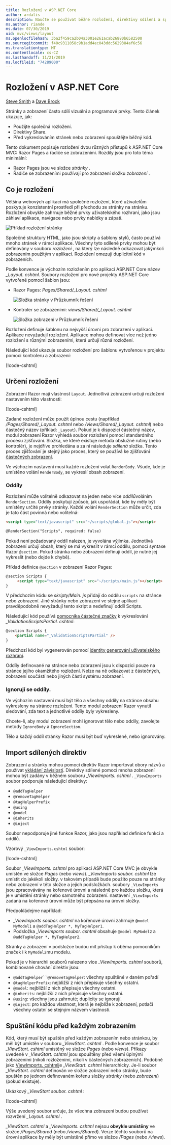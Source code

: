```yaml
---
title: Rozložení v ASP.NET Core
author: ardalis
description: Naučte se používat běžné rozložení, direktivy sdílení a spouštět společný kód před vykreslením zobrazení v aplikaci ASP.NET Core.
ms.author: riande
ms.date: 07/30/2019
uid: mvc/views/layout
ms.openlocfilehash: 3ba2f459ca2b04a3001e261acab26880b6582500
ms.sourcegitcommit: f40c9311058c9b1add4ec043ddc5629384af6c56
ms.translationtype: MT
ms.contentlocale: cs-CZ
ms.lasthandoff: 11/21/2019
ms.locfileid: "74289000"
---
```

# <a name="layout-in-aspnet-core"></a>Rozložení v ASP.NET Core

[Steve Smith](https://ardalis.com/) a [Dave Brock](https://twitter.com/daveabrock)

Stránky a zobrazení často sdílí vizuální a programové prvky. Tento článek ukazuje, jak:

* Použijte společná rozložení.
* Direktivy Share.
* Před vykreslováním stránek nebo zobrazení spouštějte běžný kód.

Tento dokument popisuje rozložení dvou různých přístupů k ASP.NET Core MVC: Razor Pages a řadiče se zobrazeními. Rozdíly jsou pro toto téma minimální:

* Razor Pages jsou ve složce *stránky* .
* Řadiče se zobrazeními používají pro zobrazení složku *zobrazení* .

## <a name="what-is-a-layout"></a>Co je rozložení

Většina webových aplikací má společné rozložení, které uživatelům poskytuje konzistentní prostředí při přechodu ze stránky na stránku. Rozložení obvykle zahrnuje běžné prvky uživatelského rozhraní, jako jsou záhlaví aplikace, navigace nebo prvky nabídky a zápatí.

![Příklad rozložení stránky](layout/_static/page-layout.png)

Společné struktury HTML, jako jsou skripty a šablony stylů, často používá mnoho stránek v rámci aplikace. Všechny tyto sdílené prvky mohou být definovány v souboru *rozložení* , na který lze následně odkazovat jakýmkoli zobrazením použitým v aplikaci. Rozložení omezují duplicitní kód v zobrazeních.

Podle konvence je výchozím rozložením pro aplikaci ASP.NET Core název *_Layout. cshtml*. Soubory rozložení pro nové projekty ASP.NET Core vytvořené pomocí šablon jsou:

* Razor Pages: *Pages/Shared/_Layout. cshtml*

  ![Složka stránky v Průzkumník řešení](layout/_static/rp-web-project-views.png)

* Kontroler se zobrazeními: *views/Shared/_Layout. cshtml*

  ![Složka zobrazení v Průzkumník řešení](layout/_static/mvc-web-project-views.png)

Rozložení definuje šablonu na nejvyšší úrovni pro zobrazení v aplikaci. Aplikace nevyžadují rozložení. Aplikace mohou definovat více než jedno rozložení s různými zobrazeními, která určují různá rozložení.

Následující kód ukazuje soubor rozložení pro šablonu vytvořenou v projektu pomocí kontroleru a zobrazení:

[!code-cshtml[](~/common/samples/WebApplication1/Views/Shared/_Layout.cshtml?highlight=44,72)]

## <a name="specifying-a-layout"></a>Určení rozložení

Zobrazení Razor mají vlastnost `Layout`. Jednotlivá zobrazení určují rozložení nastavením této vlastnosti:

[!code-cshtml[](../../common/samples/WebApplication1/Views/_ViewStart.cshtml?highlight=2)]

Zadané rozložení může použít úplnou cestu (například */Pages/Shared/_Layout. cshtml* nebo */views/Shared/_Layout. cshtml*) nebo částečný název (příklad: `_Layout`). Pokud je k dispozici částečný název, modul zobrazení Razor vyhledá soubor rozložení pomocí standardního procesu zjišťování. Složka, ve které existuje metoda obslužné rutiny (nebo kontrolér), je nejdříve prohledána a za ní následuje *sdílená* složka. Tento proces zjišťování je stejný jako proces, který se používá ke zjišťování [částečných zobrazení](xref:mvc/views/partial#partial-view-discovery).

Ve výchozím nastavení musí každé rozložení volat `RenderBody`. Všude, kde je umístěno volání `RenderBody`, se vykreslí obsah zobrazení.

<a name="layout-sections-label"></a>
<!-- https://stackoverflow.com/questions/23327578 -->
### <a name="sections"></a>Oddíly

Rozložení může volitelně odkazovat na jeden nebo více *oddílů*voláním `RenderSection`. Oddíly poskytují způsob, jak uspořádat, kde by měly být umístěny určité prvky stránky. Každé volání `RenderSection` může určit, zda je tato část povinná nebo volitelná:

```html
<script type="text/javascript" src="~/scripts/global.js"></script>

@RenderSection("Scripts", required: false)
```

Pokud není požadovaný oddíl nalezen, je vyvolána výjimka. Jednotlivá zobrazení určují obsah, který se má vykreslit v rámci oddílu, pomocí syntaxe Razor `@section`. Pokud stránka nebo zobrazení definují oddíl, je nutné jej vykreslit (nebo dojde k chybě).

Příklad definice `@section` v zobrazení Razor Pages:

```html
@section Scripts {
     <script type="text/javascript" src="~/scripts/main.js"></script>
}
```

V předchozím kódu se *skripty/Main. js* přidají do oddílu `scripts` na stránce nebo zobrazení. Jiné stránky nebo zobrazení ve stejné aplikaci pravděpodobně nevyžadují tento skript a nedefinují oddíl Scripts.

Následující kód používá [pomocníka částečné značky](xref:mvc/views/tag-helpers/builtin-th/partial-tag-helper) k vykreslování *_ValidationScriptsPartial. cshtml*:

```html
@section Scripts {
    <partial name="_ValidationScriptsPartial" />
}
```

Předchozí kód byl vygenerován pomocí [identity generování uživatelského rozhraní](xref:security/authentication/scaffold-identity).

Oddíly definované na stránce nebo zobrazení jsou k dispozici pouze na stránce jejího okamžitého rozložení. Nelze na ně odkazovat z částečných, zobrazení součástí nebo jiných částí systému zobrazení.

### <a name="ignoring-sections"></a>Ignorují se oddíly.

Ve výchozím nastavení musí být tělo a všechny oddíly na stránce obsahu vykresleny na stránce rozložení. Tento modul zobrazení Razor vynutil sledování, zda text a jednotlivé oddíly byly vykresleny.

Chcete-li, aby modul zobrazení mohl ignorovat tělo nebo oddíly, zavolejte metody `IgnoreBody` a `IgnoreSection`.

Tělo a každý oddíl stránky Razor musí být buď vykreslené, nebo ignorovány.

<a name="viewimports"></a>

## <a name="importing-shared-directives"></a>Import sdílených direktiv

Zobrazení a stránky mohou pomocí direktiv Razor importovat obory názvů a používat [vkládání závislostí](dependency-injection.md). Direktivy sdílené pomocí mnoha zobrazení mohou být zadány v běžném souboru *_ViewImports. cshtml* . `_ViewImports` soubor podporuje následující direktivy:

* `@addTagHelper`
* `@removeTagHelper`
* `@tagHelperPrefix`
* `@using`
* `@model`
* `@inherits`
* `@inject`

Soubor nepodporuje jiné funkce Razor, jako jsou například definice funkcí a oddílů.

Vzorový `_ViewImports.cshtml` soubor:

[!code-cshtml[](../../common/samples/WebApplication1/Views/_ViewImports.cshtml)]

Soubor *_ViewImports. cshtml* pro aplikaci ASP.NET Core MVC je obvykle umístěn ve složce *Pages* (nebo *views*). *_ViewImports soubor. cshtml* lze umístit do jakékoli složky. v takovém případě bude použito pouze na stránky nebo zobrazení v této složce a jejích podsložkách. soubory `_ViewImports` jsou zpracovávány na kořenové úrovni a následně pro každou složku, která je v umístění stránky nebo samotného zobrazení. nastavení `_ViewImports` zadaná na kořenové úrovni může být přepsána na úrovni složky.

Předpokládejme například:

* *_ViewImports soubor. cshtml* na kořenové úrovni zahrnuje `@model MyModel1` a `@addTagHelper *, MyTagHelper1`.
* Podsložka *_ViewImports soubor. cshtml* obsahuje `@model MyModel2` a `@addTagHelper *, MyTagHelper2`.

Stránky a zobrazení v podsložce budou mít přístup k oběma pomocníkům značek i k `MyModel2`mu modelu.

Pokud je v hierarchii souborů nalezeno více *_ViewImports. cshtml* souborů, kombinované chování direktiv jsou:

* `@addTagHelper``@removeTagHelper`: všechny spuštěné v daném pořadí
* `@tagHelperPrefix`: nejbližší z nich přepisuje všechny ostatní.
* `@model`: nejbližší z nich přepisuje všechny ostatní.
* `@inherits`: nejbližší z nich přepisuje všechny ostatní.
* `@using`: všechny jsou zahrnuté; duplicity se ignorují.
* `@inject`: pro každou vlastnost, která je nejblíže k zobrazení, potlačí všechny ostatní se stejným názvem vlastnosti.

<a name="viewstart"></a>

## <a name="running-code-before-each-view"></a>Spuštění kódu před každým zobrazením

Kód, který musí být spuštěn před každým zobrazením nebo stránkou, by měl být umístěn v souboru *_ViewStart. cshtml* . Podle konvence je soubor *_ViewStart. cshtml* umístěný ve složce *Pages* (nebo *views*). Příkazy uvedené v *_ViewStart. cshtml* jsou spouštěny před všemi úplnými zobrazeními (nikoli rozloženími, nikoli v částečných zobrazeních). Podobně jako [ViewImports. cshtml](xref:mvc/views/layout#viewimports)je *_ViewStart. cshtml* hierarchicky. Je-li soubor *_ViewStart. cshtml* definován ve složce zobrazení nebo stránky, bude spuštěn po jednom definovaném kořenu složky *stránky* (nebo *zobrazení*) (pokud existuje).

Ukázkový *_ViewStart soubor. cshtml* :

[!code-cshtml[](../../common/samples/WebApplication1/Views/_ViewStart.cshtml)]

Výše uvedený soubor určuje, že všechna zobrazení budou používat rozvržení *_Layout. cshtml* .

*_ViewStart. cshtml* a *_ViewImports. cshtml* nejsou **obvykle umístěny** ve složce */Pages/Shared* (nebo */views/Shared*). Verze těchto souborů na úrovni aplikace by měly být umístěné přímo ve složce */Pages* (nebo */views*).
